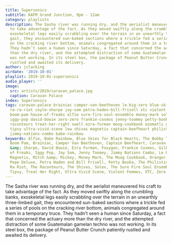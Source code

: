 ```yaml
---
title: Supersonics
subtitle: KAFM Grand Junction, 9pm - 12am
category: playlists
description: The Sasha river was running dry, and the aerialist maneuvered his craft
  to take advantage of the fact. As they moved swiftly along the crumbling banks,
  exoskeletal legs easily scrabbling over the terrain in an unearthly three-limbed
  gait, they encountered sun-baked sections where a trickle fed a series of pools
  on the cracking river bottom, animals congregated around them in a temporary truce.
  They hadn’t seen a human since Saturday, a fact that concerned the actuary more
  than the dry river, and the attempted distraction of some Guatemalan gamelan techno
  was not working. In its steel box, the package of Peanut Butter Crunch patiently
  rustled and awaited its delivery.
author: jclacking
airdate: '2019-10-01'
playlist: 2019-10-01-supersonics
audio_player: ''
image:
  src: artists/2019/caravan_palace.jpg
  caption: Caravan Palace
index: Supersonics
tags: caravan-palace brainiac camper-van-beethoven le-big-zero blue-skies-for-black-hearts
  ra-ra-riot coyle-sharpe jay-som petra-haden-bill-frisell xtc violent-femmes foxygen
  boom-pam house-of-freaks alfie sure-fire-soul-ensemble money-mark solex pepe-deluxe
  iggy-pop david-bowie zero-zero frankie-cosmos jenny-toomey petty-booka oranger bobby-tenderloin-universe
  raconteurs treat-her-right swell ezra-furman moog-cookbook ozomatli gilberto-gil
  tipsy ultra-vivid-scene low shivas magnetix captain-beefheart philistines-jr mitch-mickey
  jimmy-nations-combo babe-rainbow
keywords: Alfie, Babe Rainbow, Blue Skies for Black Hearts, The Bobby Tenderloin Universe,
  Boom Pam, Brainiac, Camper Van Beethoven, Captain Beefheart, Caravan Palace, Coyle
  &amp; Sharpe, David Bowie, Ezra Furman, Foxygen, Frankie Cosmos, Gilberto Gil, House
  of Freaks, Iggy Pop, Jay Som, Jenny Toomey, Jimmy Nations Combo, Le Big Zero, Low,
  Magnetix, Mitch &amp; Mickey, Money Mark, The Moog Cookbook, Oranger, Ozomatli,
  Pepe Deluxe, Petra Haden and Bill Frisell, Petty Booka, The Philistines Jr., Ra
  Ra Riot, The Raconteurs, The Shivas, Solex, The Sure Fire Soul Ensemble, Swell,
  Tipsy, Treat Her Right, Ultra Vivid Scene, Violent Femmes, XTC, Zero Zero
---
```

The Sasha river was running dry, and the aerialist maneuvered his craft to take advantage of the fact. As they moved swiftly along the crumbling banks, exoskeletal legs easily scrabbling over the terrain in an unearthly three-limbed gait, they encountered sun-baked sections where a trickle fed a series of pools on the cracking river bottom, animals congregated around them in a temporary truce. They hadn’t seen a human since Saturday, a fact that concerned the actuary more than the dry river, and the attempted distraction of some Guatemalan gamelan techno was not working. In its steel box, the package of Peanut Butter Crunch patiently rustled and awaited its delivery.
